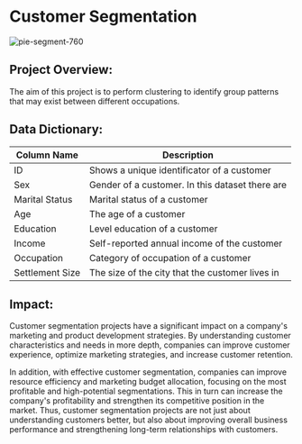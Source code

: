 # Customer Segmentation
![pie-segment-760](https://github.com/nopal-fz/Data-Science-Projects/assets/145373069/081e04c1-b894-48cd-9cb9-c0110753c510)
## Project Overview:
The aim of this project is to perform clustering to identify group patterns that may exist between different occupations.

## Data Dictionary:

| Column Name         | Description                                           |
|---------------------|-------------------------------------------------------|
| ID                  | Shows a unique identificator of a customer            |
| Sex                 | Gender of a customer. In this dataset there are       |
| Marital Status      | Marital status of a customer                          |
| Age                 | The age of a customer                                 |
| Education           | Level education of a customer                         |
| Income              | Self-reported annual income of the customer           |
| Occupation          | Category of occupation of a customer                  |
| Settlement Size     | The size of the city that the customer lives in       |

## Impact:
Customer segmentation projects have a significant impact on a company's marketing and product development strategies.
By understanding customer characteristics and needs in more depth, companies can improve customer experience, 
optimize marketing strategies, and increase customer retention.

In addition, with effective customer segmentation, companies can improve resource efficiency and marketing budget allocation, focusing on the most profitable and 
high-potential segmentations. This in turn can increase the company's profitability and strengthen its competitive position in the market. 
Thus, customer segmentation projects are not just about understanding customers better, but also about improving overall business performance 
and strengthening long-term relationships with customers.
